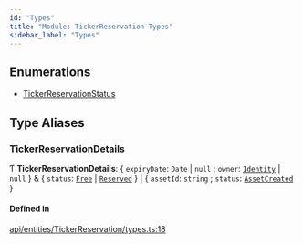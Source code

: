 ```yaml
---
id: "Types"
title: "Module: TickerReservation Types"
sidebar_label: "Types"
---
```


## Enumerations

- [TickerReservationStatus](../../../../../enums/API/Entities/TickerReservation/Types/TickerReservationStatus/TickerReservationStatus.md)

## Type Aliases

### TickerReservationDetails

Ƭ **TickerReservationDetails**: \{ `expiryDate`: `Date` \| ``null`` ; `owner`: [`Identity`](../../../../../classes/API/Entities/Identity/Identity.md) \| ``null``  } & \{ `status`: [`Free`](../../../../../enums/API/Entities/TickerReservation/Types/TickerReservationStatus/TickerReservationStatus.md#free) \| [`Reserved`](../../../../../enums/API/Entities/TickerReservation/Types/TickerReservationStatus/TickerReservationStatus.md#reserved)  } \| \{ `assetId`: `string` ; `status`: [`AssetCreated`](../../../../../enums/API/Entities/TickerReservation/Types/TickerReservationStatus/TickerReservationStatus.md#assetcreated)  }

#### Defined in

[api/entities/TickerReservation/types.ts:18](https://github.com/PolymeshAssociation/polymesh-sdk/blob/c8da9dfce/src/api/entities/TickerReservation/types.ts#L18)
